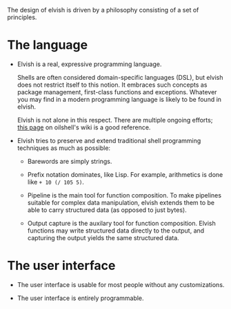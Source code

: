 The design of elvish is driven by a philosophy consisting of a set of principles.

# The language

*   Elvish is a real, expressive programming language.

    Shells are often considered domain-specific languages (DSL), but elvish
    does not restrict itself to this notion. It embraces such concepts as
    package management, first-class functions and exceptions. Whatever you may
    find in a modern programming language is likely to be found in elvish.

    Elvish is not alone in this respect. There are multiple ongoing efforts;
    [this page](https://github.com/oilshell/oil/wiki/ExternalResources) on
    oilshell's wiki is a good reference.

*   Elvish tries to preserve and extend traditional shell programming
    techniques as much as possible:

    *   Barewords are simply strings.

    *   Prefix notation dominates, like Lisp. For example, arithmetics is done
        like `+ 10 (/ 105 5)`.

    *   Pipeline is the main tool for function composition. To make pipelines
        suitable for complex data manipulation, elvish extends them to be able
        to carry structured data (as opposed to just bytes).

    *   Output capture is the auxilary tool for function composition. Elvish
        functions may write structured data directly to the output, and
        capturing the output yields the same structured data.

# The user interface

*   The user interface is usable for most people without any customizations.

*   The user interface is entirely programmable.
